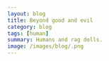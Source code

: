 ```yaml
---
layout: blog
title: Beyond good and evil
category: blog
tags: [human]  
summary: Humans and rag dolls.
image: /images/blog/.png
---
```

